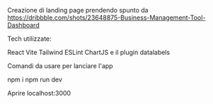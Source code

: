 Creazione di landing page prendendo spunto da <https://dribbble.com/shots/23648875-Business-Management-Tool-Dashboard>

Tech utilizzate:

React
Vite
Tailwind
ESLint
ChartJS e il plugin datalabels

Comandi da usare per lanciare l'app

npm i
npm run dev

Aprire localhost:3000
